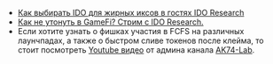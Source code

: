 - [Как выбирать IDO для жирных иксов в гостях IDO Research](https://www.youtube.com/watch?v=rzBaVCjdIbs&list=LL&index=1)
- [Как не утонуть в GameFi? Стрим с IDO Research.](https://www.youtube.com/watch?v=jTgk-uz5GLM&list=LL&index=2&t=1938s)
- Если хотите узнать о фишках участия в FCFS на различных лаунчпадах, а также о быстром сливе токенов после клейма, то стоит посмотреть [Youtube видео](https://www.youtube.com/watch?v=FXi9xnmRHJQ) от админа канала [AK74-Lab](https://t.me/ak74lab).